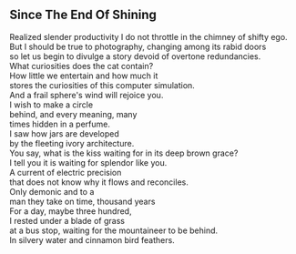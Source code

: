 Since The End Of Shining
------------------------
Realized slender productivity I do not throttle in the chimney of shifty ego.  
But I should be true to photography, changing among its rabid doors  
so let us begin to divulge a story devoid of overtone redundancies.  
What curiosities does the cat contain?  
How little we entertain and how much it  
stores the curiosities of this computer simulation.  
And a frail sphere's wind will rejoice you.  
I wish to make a circle  
behind, and every meaning, many  
times hidden in a perfume.  
I saw how jars are developed  
by the fleeting ivory architecture.  
You say, what is the kiss waiting for in its deep brown grace?  
I tell you it is waiting for splendor like you.  
A current of electric precision  
that does not know why it flows and reconciles.  
Only demonic and to a  
man they take on time, thousand years  
For a day, maybe three hundred,  
I rested under a blade of grass  
at a bus stop, waiting for the mountaineer to be behind.  
In silvery water and cinnamon bird feathers.  
